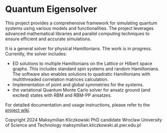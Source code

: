 

# Quantum Eigensolver

This project provides a comprehensive framework for simulating quantum systems using various models and functionalities. The project leverages advanced mathematical libraries and parallel computing techniques to ensure efficient and accurate simulations.

It is a general solver for physical Hamiltonians. The work is in progress. Currently, the solver includes:
- ED solutions to multiple Hamiltonians on the Lattice or Hilbert space graphs. This includes standard spin systems and random Hamiltonians. The software also enables solutions to quadratic Hamiltonians with multithreaded correlation matrices calculation.
- Implementation of point and global symmetries for the systems.
- the variational Quantum Monte Carlo solver for ansatz ground (and excited) states with RBM and RBM-PP ansatzes.

For detailed documentation and usage instructions, please refer to the [project wiki](https://github.com/makskliczkowski/QuantumEigenSolver/wiki).

Copyright 2024
Maksymilian Kliczkowski
PhD candidate
Wroclaw University of Science and Technology
maksymilian.kliczkowski.at.pwr.edu.pl 


